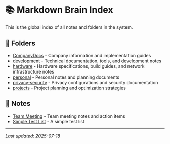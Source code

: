 # 📚 Markdown Brain Index

This is the global index of all notes and folders in the system.

## 📁 Folders

- [CompanyDocs](CompanyDocs/) - Company information and implementation guides
- [development](development/) - Technical documentation, tools, and development notes
- [hardware](hardware/) - Hardware specifications, build guides, and network infrastructure notes
- [personal](personal/) - Personal notes and planning documents
- [privacy-security](privacy-security/) - Privacy configurations and security documentation
- [projects](projects/) - Project planning and optimization strategies

## 📄 Notes

- [Team Meeting](team-meeting.md) - Team meeting notes and action items
- [Simple Test List](simple_test_list.md) - A simple test list

---

_Last updated: 2025-07-18_